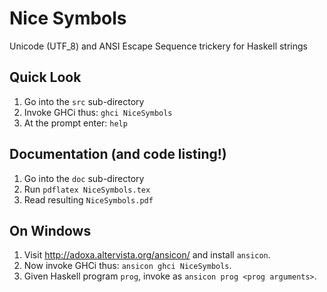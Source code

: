 # Nice Symbols

Unicode (UTF_8) and ANSI Escape Sequence trickery for Haskell strings

## Quick Look

1. Go into the `src` sub-directory
2. Invoke GHCi thus: `ghci NiceSymbols`
3. At the prompt enter: `help`

## Documentation (and code listing!)

1. Go into the `doc` sub-directory
2. Run `pdflatex NiceSymbols.tex`
3. Read resulting `NiceSymbols.pdf`

## On Windows

1. Visit http://adoxa.altervista.org/ansicon/ and install `ansicon`.
2. Now invoke GHCi thus: `ansicon ghci NiceSymbols`.
3. Given Haskell program `prog`, invoke as
   `ansicon prog <prog arguments>`.

   